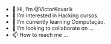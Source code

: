 - 👋 Hi, I’m @VictorKovarik
- 👀 I’m interested in  Hacking cursos.
- 🌱 I’m currently learning Computação.
- 💞️ I’m looking to collaborate on ...
- 📫 How to reach me ...

<!---
VictorKovarik/VictorKovarik is a ✨ special ✨ repository because its `README.md` (this file) appears on your GitHub profile.
You can click the Preview link to take a look at your changes.
--->
